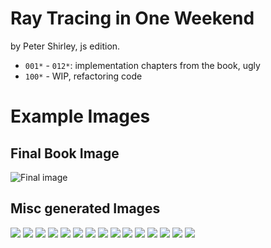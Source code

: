 # Ray Tracing in One Weekend

by Peter Shirley, js edition.

- `001*` - `012*`: implementation chapters from the book, ugly
- `100*` - WIP, refactoring code

# Example Images

## Final Book Image
![Final image](012-final-image/ns150_2439s.png?raw=true "Final Image")

## Misc generated Images
![](100-refactoring/1.png?raw=true)
![](100-refactoring/2.png?raw=true)
![](100-refactoring/3.png?raw=true)
![](100-refactoring/4.png?raw=true)
![](100-refactoring/5.png?raw=true)
![](100-refactoring/6.png?raw=true)
![](100-refactoring/7.png?raw=true)
![](100-refactoring/8.png?raw=true)
![](100-refactoring/9.png?raw=true)
![](100-refactoring/10.png?raw=true)
![](100-refactoring/11.png?raw=true)
![](100-refactoring/12.png?raw=true)
![](100-refactoring/13.png?raw=true)
![](100-refactoring/14.png?raw=true)
![](100-refactoring/15.png?raw=true)
